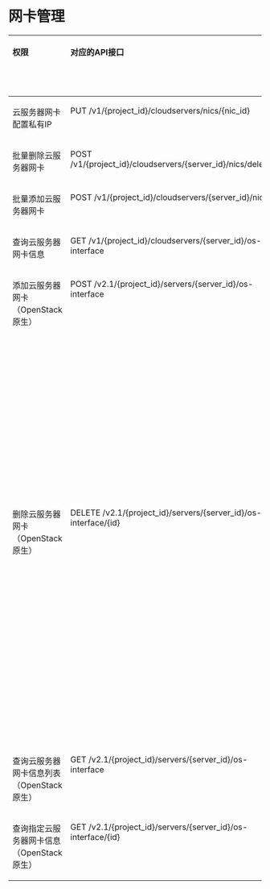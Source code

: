 # 网卡管理<a name="ZH-CN_TOPIC_0103071513"></a>

<a name="table166711250142311"></a>
<table><thead align="left"><tr id="row16721750172310"><th class="cellrowborder" valign="top" width="12.64%" id="mcps1.1.7.1.1"><p id="p1959712364512"><a name="p1959712364512"></a><a name="p1959712364512"></a>权限</p>
</th>
<th class="cellrowborder" valign="top" width="28.449999999999996%" id="mcps1.1.7.1.2"><p id="p8402164419019"><a name="p8402164419019"></a><a name="p8402164419019"></a>对应的API接口</p>
</th>
<th class="cellrowborder" valign="top" width="23.53%" id="mcps1.1.7.1.3"><p id="p2040214445018"><a name="p2040214445018"></a><a name="p2040214445018"></a>授权项（Action）</p>
</th>
<th class="cellrowborder" valign="top" width="16.150000000000002%" id="mcps1.1.7.1.4"><p id="p22519318453"><a name="p22519318453"></a><a name="p22519318453"></a>依赖的授权项</p>
</th>
<th class="cellrowborder" valign="top" width="10.8%" id="mcps1.1.7.1.5"><p id="p84029445019"><a name="p84029445019"></a><a name="p84029445019"></a>IAM项目</p>
<p id="p12578131324712"><a name="p12578131324712"></a><a name="p12578131324712"></a>(Project)</p>
</th>
<th class="cellrowborder" valign="top" width="8.43%" id="mcps1.1.7.1.6"><p id="p1999212348459"><a name="p1999212348459"></a><a name="p1999212348459"></a>企业项目</p>
<p id="p1026502118478"><a name="p1026502118478"></a><a name="p1026502118478"></a>(Enterprise Project)</p>
</th>
</tr>
</thead>
<tbody><tr id="row9867181434418"><td class="cellrowborder" valign="top" width="12.64%" headers="mcps1.1.7.1.1 "><p id="p1068222319101"><a name="p1068222319101"></a><a name="p1068222319101"></a>云服务器网卡配置私有IP</p>
</td>
<td class="cellrowborder" valign="top" width="28.449999999999996%" headers="mcps1.1.7.1.2 "><p id="p183578185443"><a name="p183578185443"></a><a name="p183578185443"></a>PUT /v1/{project_id}/cloudservers/nics/{nic_id}</p>
</td>
<td class="cellrowborder" valign="top" width="23.53%" headers="mcps1.1.7.1.3 "><p id="p125912581156"><a name="p125912581156"></a><a name="p125912581156"></a>ecs:cloudServerNics:update</p>
</td>
<td class="cellrowborder" valign="top" width="16.150000000000002%" headers="mcps1.1.7.1.4 "><p id="p136271643191017"><a name="p136271643191017"></a><a name="p136271643191017"></a>-</p>
</td>
<td class="cellrowborder" valign="top" width="10.8%" headers="mcps1.1.7.1.5 "><p id="p1420517411778"><a name="p1420517411778"></a><a name="p1420517411778"></a>√</p>
</td>
<td class="cellrowborder" valign="top" width="8.43%" headers="mcps1.1.7.1.6 "><p id="p1420512411172"><a name="p1420512411172"></a><a name="p1420512411172"></a>×</p>
</td>
</tr>
<tr id="row1791015116446"><td class="cellrowborder" valign="top" width="12.64%" headers="mcps1.1.7.1.1 "><p id="p12682152312102"><a name="p12682152312102"></a><a name="p12682152312102"></a>批量删除云服务器网卡</p>
</td>
<td class="cellrowborder" valign="top" width="28.449999999999996%" headers="mcps1.1.7.1.2 "><p id="p18358191824417"><a name="p18358191824417"></a><a name="p18358191824417"></a>POST /v1/{project_id}/cloudservers/{server_id}/nics/delete</p>
</td>
<td class="cellrowborder" valign="top" width="23.53%" headers="mcps1.1.7.1.3 "><p id="p1132105912153"><a name="p1132105912153"></a><a name="p1132105912153"></a>ecs:cloudServerNics:delete</p>
</td>
<td class="cellrowborder" valign="top" width="16.150000000000002%" headers="mcps1.1.7.1.4 "><p id="p16274436104"><a name="p16274436104"></a><a name="p16274436104"></a>-</p>
</td>
<td class="cellrowborder" valign="top" width="10.8%" headers="mcps1.1.7.1.5 "><p id="p1664815301497"><a name="p1664815301497"></a><a name="p1664815301497"></a>√</p>
</td>
<td class="cellrowborder" valign="top" width="8.43%" headers="mcps1.1.7.1.6 "><p id="p13686132019819"><a name="p13686132019819"></a><a name="p13686132019819"></a>√</p>
</td>
</tr>
<tr id="row13910171120449"><td class="cellrowborder" valign="top" width="12.64%" headers="mcps1.1.7.1.1 "><p id="p06821523181013"><a name="p06821523181013"></a><a name="p06821523181013"></a>批量添加云服务器网卡</p>
</td>
<td class="cellrowborder" valign="top" width="28.449999999999996%" headers="mcps1.1.7.1.2 "><p id="p1435951874411"><a name="p1435951874411"></a><a name="p1435951874411"></a>POST /v1/{project_id}/cloudservers/{server_id}/nics</p>
</td>
<td class="cellrowborder" valign="top" width="23.53%" headers="mcps1.1.7.1.3 "><p id="p1379095914150"><a name="p1379095914150"></a><a name="p1379095914150"></a>ecs:cloudServers:addNics</p>
</td>
<td class="cellrowborder" valign="top" width="16.150000000000002%" headers="mcps1.1.7.1.4 "><p id="p166271143121010"><a name="p166271143121010"></a><a name="p166271143121010"></a>-</p>
</td>
<td class="cellrowborder" valign="top" width="10.8%" headers="mcps1.1.7.1.5 "><p id="p101241559171118"><a name="p101241559171118"></a><a name="p101241559171118"></a>√</p>
</td>
<td class="cellrowborder" valign="top" width="8.43%" headers="mcps1.1.7.1.6 "><p id="p9124195910119"><a name="p9124195910119"></a><a name="p9124195910119"></a>√</p>
</td>
</tr>
<tr id="row1973917711447"><td class="cellrowborder" valign="top" width="12.64%" headers="mcps1.1.7.1.1 "><p id="p2682192371010"><a name="p2682192371010"></a><a name="p2682192371010"></a>查询云服务器网卡信息</p>
</td>
<td class="cellrowborder" valign="top" width="28.449999999999996%" headers="mcps1.1.7.1.2 "><p id="p63609181440"><a name="p63609181440"></a><a name="p63609181440"></a>GET /v1/{project_id}/cloudservers/{server_id}/os-interface</p>
</td>
<td class="cellrowborder" valign="top" width="23.53%" headers="mcps1.1.7.1.3 "><p id="p1074317051618"><a name="p1074317051618"></a><a name="p1074317051618"></a>ecs:cloudServers:get</p>
</td>
<td class="cellrowborder" valign="top" width="16.150000000000002%" headers="mcps1.1.7.1.4 "><p id="p11627743171010"><a name="p11627743171010"></a><a name="p11627743171010"></a>-</p>
</td>
<td class="cellrowborder" valign="top" width="10.8%" headers="mcps1.1.7.1.5 "><p id="p1391201120"><a name="p1391201120"></a><a name="p1391201120"></a>√</p>
</td>
<td class="cellrowborder" valign="top" width="8.43%" headers="mcps1.1.7.1.6 "><p id="p10913013120"><a name="p10913013120"></a><a name="p10913013120"></a>√</p>
</td>
</tr>
<tr id="row2672125032316"><td class="cellrowborder" valign="top" width="12.64%" headers="mcps1.1.7.1.1 "><p id="p156821823161013"><a name="p156821823161013"></a><a name="p156821823161013"></a>添加云服务器网卡（OpenStack原生）</p>
</td>
<td class="cellrowborder" valign="top" width="28.449999999999996%" headers="mcps1.1.7.1.2 "><p id="p1210593418340"><a name="p1210593418340"></a><a name="p1210593418340"></a>POST /v2.1/{project_id}/servers/{server_id}/os-interface</p>
</td>
<td class="cellrowborder" valign="top" width="23.53%" headers="mcps1.1.7.1.3 "><p id="p78433901616"><a name="p78433901616"></a><a name="p78433901616"></a>ecs:serverInterfaces:use</p>
</td>
<td class="cellrowborder" valign="top" width="16.150000000000002%" headers="mcps1.1.7.1.4 "><p id="p172591116167"><a name="p172591116167"></a><a name="p172591116167"></a>ecs:serverInterfaces:get</p>
<p id="p1268831221614"><a name="p1268831221614"></a><a name="p1268831221614"></a>vpc:networks:get</p>
<p id="p7319713161611"><a name="p7319713161611"></a><a name="p7319713161611"></a>vpc:networks:update</p>
<p id="p1820301431613"><a name="p1820301431613"></a><a name="p1820301431613"></a>vpc:subnets:get</p>
<p id="p168551591611"><a name="p168551591611"></a><a name="p168551591611"></a>vpc:subnets:update</p>
<p id="p296111581614"><a name="p296111581614"></a><a name="p296111581614"></a>vpc:ports:create</p>
<p id="p20825151611165"><a name="p20825151611165"></a><a name="p20825151611165"></a>vpc:ports:update</p>
<p id="p16691201714168"><a name="p16691201714168"></a><a name="p16691201714168"></a>vpc:ports:get</p>
<p id="p1832917182160"><a name="p1832917182160"></a><a name="p1832917182160"></a>vpc:networks:create</p>
<p id="p131356195166"><a name="p131356195166"></a><a name="p131356195166"></a>vpc:subnets:create</p>
<p id="p182606202160"><a name="p182606202160"></a><a name="p182606202160"></a>vpc:routers:get</p>
<p id="p17254102114164"><a name="p17254102114164"></a><a name="p17254102114164"></a>vpc:routers:update</p>
</td>
<td class="cellrowborder" valign="top" width="10.8%" headers="mcps1.1.7.1.5 "><p id="p11499174511110"><a name="p11499174511110"></a><a name="p11499174511110"></a>√</p>
</td>
<td class="cellrowborder" valign="top" width="8.43%" headers="mcps1.1.7.1.6 "><p id="p7499184519112"><a name="p7499184519112"></a><a name="p7499184519112"></a>×</p>
</td>
</tr>
<tr id="row06721150152313"><td class="cellrowborder" valign="top" width="12.64%" headers="mcps1.1.7.1.1 "><p id="p6682152312102"><a name="p6682152312102"></a><a name="p6682152312102"></a>删除云服务器网卡（OpenStack原生）</p>
</td>
<td class="cellrowborder" valign="top" width="28.449999999999996%" headers="mcps1.1.7.1.2 "><p id="p1821244653411"><a name="p1821244653411"></a><a name="p1821244653411"></a>DELETE /v2.1/{project_id}/servers/{server_id}/os-interface/{id}</p>
</td>
<td class="cellrowborder" valign="top" width="23.53%" headers="mcps1.1.7.1.3 "><p id="p1480422731616"><a name="p1480422731616"></a><a name="p1480422731616"></a>ecs:serverInterfaces:use</p>
</td>
<td class="cellrowborder" valign="top" width="16.150000000000002%" headers="mcps1.1.7.1.4 "><p id="p179808295168"><a name="p179808295168"></a><a name="p179808295168"></a>ecs:serverInterfaces:get</p>
<p id="p191821831141619"><a name="p191821831141619"></a><a name="p191821831141619"></a>ecs:servers:get</p>
<p id="p389633171615"><a name="p389633171615"></a><a name="p389633171615"></a>vpc:networks:create</p>
<p id="p359311321169"><a name="p359311321169"></a><a name="p359311321169"></a>vpc:subnets:create</p>
<p id="p8170133131615"><a name="p8170133131615"></a><a name="p8170133131615"></a>vpc:networks:get</p>
<p id="p18724133111615"><a name="p18724133111615"></a><a name="p18724133111615"></a>vpc:networks:update</p>
<p id="p85481342161"><a name="p85481342161"></a><a name="p85481342161"></a>vpc:subnets:get</p>
<p id="p104832035111615"><a name="p104832035111615"></a><a name="p104832035111615"></a>vpc:subnets:update</p>
<p id="p7294136111617"><a name="p7294136111617"></a><a name="p7294136111617"></a>vpc:ports:delete</p>
<p id="p2954173613166"><a name="p2954173613166"></a><a name="p2954173613166"></a>vpc:ports:update</p>
<p id="p366913717162"><a name="p366913717162"></a><a name="p366913717162"></a>vpc:ports:get</p>
<p id="p44421838181613"><a name="p44421838181613"></a><a name="p44421838181613"></a>vpc:routers:get</p>
<p id="p14216183916168"><a name="p14216183916168"></a><a name="p14216183916168"></a>vpc:routers:update</p>
</td>
<td class="cellrowborder" valign="top" width="10.8%" headers="mcps1.1.7.1.5 "><p id="p1866264716110"><a name="p1866264716110"></a><a name="p1866264716110"></a>√</p>
</td>
<td class="cellrowborder" valign="top" width="8.43%" headers="mcps1.1.7.1.6 "><p id="p466216470118"><a name="p466216470118"></a><a name="p466216470118"></a>×</p>
</td>
</tr>
<tr id="row46721250112312"><td class="cellrowborder" valign="top" width="12.64%" headers="mcps1.1.7.1.1 "><p id="p1868215234102"><a name="p1868215234102"></a><a name="p1868215234102"></a>查询云服务器网卡信息列表（OpenStack原生）</p>
</td>
<td class="cellrowborder" valign="top" width="28.449999999999996%" headers="mcps1.1.7.1.2 "><p id="p126512573342"><a name="p126512573342"></a><a name="p126512573342"></a>GET /v2.1/{project_id}/servers/{server_id}/os-interface</p>
</td>
<td class="cellrowborder" valign="top" width="23.53%" headers="mcps1.1.7.1.3 "><p id="p198714421612"><a name="p198714421612"></a><a name="p198714421612"></a>ecs:serverInterfaces:get</p>
</td>
<td class="cellrowborder" valign="top" width="16.150000000000002%" headers="mcps1.1.7.1.4 "><p id="p17627174310103"><a name="p17627174310103"></a><a name="p17627174310103"></a>vpc:ports:get</p>
</td>
<td class="cellrowborder" valign="top" width="10.8%" headers="mcps1.1.7.1.5 "><p id="p13829114921116"><a name="p13829114921116"></a><a name="p13829114921116"></a>√</p>
</td>
<td class="cellrowborder" valign="top" width="8.43%" headers="mcps1.1.7.1.6 "><p id="p68299491116"><a name="p68299491116"></a><a name="p68299491116"></a>×</p>
</td>
</tr>
<tr id="row14673195092318"><td class="cellrowborder" valign="top" width="12.64%" headers="mcps1.1.7.1.1 "><p id="p96824239102"><a name="p96824239102"></a><a name="p96824239102"></a>查询指定云服务器网卡信息（OpenStack原生）</p>
</td>
<td class="cellrowborder" valign="top" width="28.449999999999996%" headers="mcps1.1.7.1.2 "><p id="p84616163514"><a name="p84616163514"></a><a name="p84616163514"></a>GET /v2.1/{project_id}/servers/{server_id}/os-interface/{id}</p>
</td>
<td class="cellrowborder" valign="top" width="23.53%" headers="mcps1.1.7.1.3 "><p id="p3761145017162"><a name="p3761145017162"></a><a name="p3761145017162"></a>ecs:serverInterfaces:get</p>
</td>
<td class="cellrowborder" valign="top" width="16.150000000000002%" headers="mcps1.1.7.1.4 "><p id="p730774919163"><a name="p730774919163"></a><a name="p730774919163"></a>vpc:ports:get</p>
</td>
<td class="cellrowborder" valign="top" width="10.8%" headers="mcps1.1.7.1.5 "><p id="p16339125181119"><a name="p16339125181119"></a><a name="p16339125181119"></a>√</p>
</td>
<td class="cellrowborder" valign="top" width="8.43%" headers="mcps1.1.7.1.6 "><p id="p633919516113"><a name="p633919516113"></a><a name="p633919516113"></a>×</p>
</td>
</tr>
</tbody>
</table>

